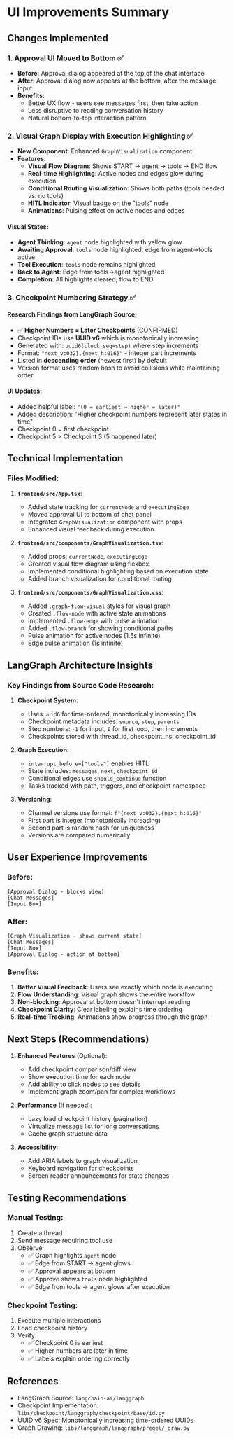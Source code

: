 # UI Improvements Summary

## Changes Implemented

### 1. **Approval UI Moved to Bottom** ✅
- **Before**: Approval dialog appeared at the top of the chat interface
- **After**: Approval dialog now appears at the bottom, after the message input
- **Benefits**: 
  - Better UX flow - users see messages first, then take action
  - Less disruptive to reading conversation history
  - Natural bottom-to-top interaction pattern

### 2. **Visual Graph Display with Execution Highlighting** ✅
- **New Component**: Enhanced `GraphVisualization` component
- **Features**:
  - **Visual Flow Diagram**: Shows START → agent → tools → END flow
  - **Real-time Highlighting**: Active nodes and edges glow during execution
  - **Conditional Routing Visualization**: Shows both paths (tools needed vs. no tools)
  - **HITL Indicator**: Visual badge on the "tools" node
  - **Animations**: Pulsing effect on active nodes and edges

#### Visual States:
- **Agent Thinking**: `agent` node highlighted with yellow glow
- **Awaiting Approval**: `tools` node highlighted, edge from agent→tools active
- **Tool Execution**: `tools` node remains highlighted
- **Back to Agent**: Edge from tools→agent highlighted
- **Completion**: All highlights cleared, flow to END

### 3. **Checkpoint Numbering Strategy** ✅
#### Research Findings from LangGraph Source:
- ✅ **Higher Numbers = Later Checkpoints** (CONFIRMED)
- Checkpoint IDs use **UUID v6** which is monotonically increasing
- Generated with: `uuid6(clock_seq=step)` where step increments
- Format: `"next_v:032}.{next_h:016}"` - integer part increments
- Listed in **descending order** (newest first) by default
- Version format uses random hash to avoid collisions while maintaining order

#### UI Updates:
- Added helpful label: `"(0 = earliest → higher = later)"`
- Added description: "Higher checkpoint numbers represent later states in time"
- Checkpoint 0 = first checkpoint
- Checkpoint 5 > Checkpoint 3 (5 happened later)

## Technical Implementation

### Files Modified:

1. **`frontend/src/App.tsx`**:
   - Added state tracking for `currentNode` and `executingEdge`
   - Moved approval UI to bottom of chat panel
   - Integrated `GraphVisualization` component with props
   - Enhanced visual feedback during execution

2. **`frontend/src/components/GraphVisualization.tsx`**:
   - Added props: `currentNode`, `executingEdge`
   - Created visual flow diagram using flexbox
   - Implemented conditional highlighting based on execution state
   - Added branch visualization for conditional routing

3. **`frontend/src/components/GraphVisualization.css`**:
   - Added `.graph-flow-visual` styles for visual graph
   - Created `.flow-node` with active state animations
   - Implemented `.flow-edge` with pulse animation
   - Added `.flow-branch` for showing conditional paths
   - Pulse animation for active nodes (1.5s infinite)
   - Edge pulse animation (1s infinite)

## LangGraph Architecture Insights

### Key Findings from Source Code Research:

1. **Checkpoint System**:
   - Uses `uuid6` for time-ordered, monotonically increasing IDs
   - Checkpoint metadata includes: `source`, `step`, `parents`
   - Step numbers: `-1` for input, `0` for first loop, then increments
   - Checkpoints stored with thread_id, checkpoint_ns, checkpoint_id

2. **Graph Execution**:
   - `interrupt_before=["tools"]` enables HITL
   - State includes: `messages`, `next`, `checkpoint_id`
   - Conditional edges use `should_continue` function
   - Tasks tracked with path, triggers, and checkpoint namespace

3. **Versioning**:
   - Channel versions use format: `f"{next_v:032}.{next_h:016}"`
   - First part is integer (monotonically increasing)
   - Second part is random hash for uniqueness
   - Versions are compared numerically

## User Experience Improvements

### Before:
```
[Approval Dialog - blocks view]
[Chat Messages]
[Input Box]
```

### After:
```
[Graph Visualization - shows current state]
[Chat Messages]
[Input Box]
[Approval Dialog - action at bottom]
```

### Benefits:
1. **Better Visual Feedback**: Users see exactly which node is executing
2. **Flow Understanding**: Visual graph shows the entire workflow
3. **Non-blocking**: Approval at bottom doesn't interrupt reading
4. **Checkpoint Clarity**: Clear labeling explains time ordering
5. **Real-time Tracking**: Animations show progress through the graph

## Next Steps (Recommendations)

1. **Enhanced Features** (Optional):
   - Add checkpoint comparison/diff view
   - Show execution time for each node
   - Add ability to click nodes to see details
   - Implement graph zoom/pan for complex workflows

2. **Performance** (If needed):
   - Lazy load checkpoint history (pagination)
   - Virtualize message list for long conversations
   - Cache graph structure data

3. **Accessibility**:
   - Add ARIA labels to graph visualization
   - Keyboard navigation for checkpoints
   - Screen reader announcements for state changes

## Testing Recommendations

### Manual Testing:
1. Create a thread
2. Send message requiring tool use
3. Observe:
   - ✅ Graph highlights `agent` node
   - ✅ Edge from START → agent glows
   - ✅ Approval appears at bottom
   - ✅ Approve shows `tools` node highlighted
   - ✅ Edge from tools → agent glows after execution

### Checkpoint Testing:
1. Execute multiple interactions
2. Load checkpoint history
3. Verify:
   - ✅ Checkpoint 0 is earliest
   - ✅ Higher numbers are later in time
   - ✅ Labels explain ordering correctly

## References

- LangGraph Source: `langchain-ai/langgraph`
- Checkpoint Implementation: `libs/checkpoint/langgraph/checkpoint/base/id.py`
- UUID v6 Spec: Monotonically increasing time-ordered UUIDs
- Graph Drawing: `libs/langgraph/langgraph/pregel/_draw.py`
